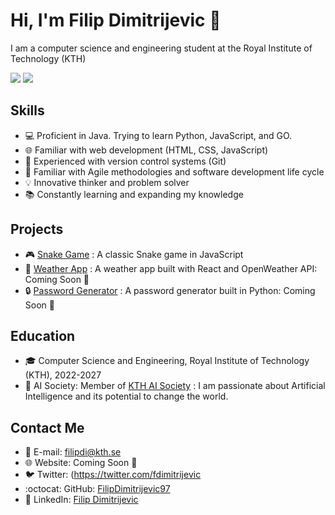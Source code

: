 # Hi, I'm Filip Dimitrijevic 🤝

I am a computer science and engineering student at the Royal Institute of Technology (KTH)

![](https://media.giphy.com/media/3o7TKzsM0f9r9aM1vC/giphy.gif)
![](https://media.giphy.com/media/RbDKaczqWovIugyJmW/giphy.gif)

## Skills
- :computer: Proficient in Java. Trying to learn Python, JavaScript, and GO.
- :globe_with_meridians: Familiar with web development (HTML, CSS, JavaScript)
- :file_folder: Experienced with version control systems (Git)
- :wrench: Familiar with Agile methodologies and software development life cycle
- :bulb: Innovative thinker and problem solver
- :books: Constantly learning and expanding my knowledge

## Projects
- :video_game: [Snake Game](https://github.com/FilipDimitrijevic97/snake) : A classic Snake game in JavaScript
- :rocket: [Weather App](https://github.com/YOUR_USERNAME/weather-app) : A weather app built with React and OpenWeather API: Coming Soon :construction:
- :lock: [Password Generator](https://github.com/YOUR_USERNAME/password-generator) : A password generator built in Python: Coming Soon :construction:

## Education
- :mortar_board: Computer Science and Engineering, Royal Institute of Technology (KTH), 2022-2027
- :robot: AI Society: Member of [KTH AI Society](https://kthais.com) : I am passionate about Artificial Intelligence and its potential to change the world.


## Contact Me
- :email: E-mail: filipdi@kth.se
- :globe_with_meridians: Website: Coming Soon :construction:
- :bird: Twitter: (https://twitter.com/fdimitrijevic
- :octocat: GitHub: [FilipDimitrijevic97](https://github.com/FilipDimitrijevic97)
- :construction_worker: LinkedIn: [Filip Dimitrijevic](https://www.linkedin.com/in/filip-dimitrijevic-6b0543215/)




